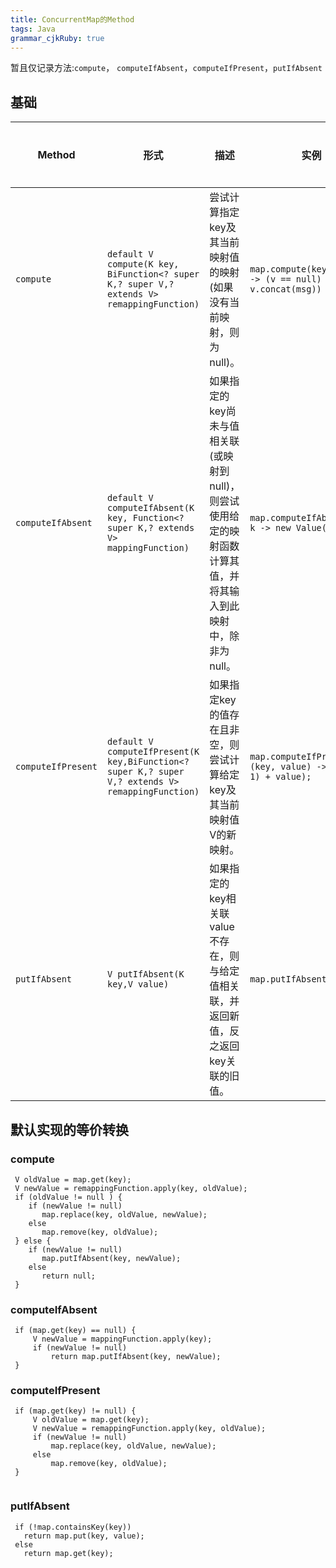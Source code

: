 ```yaml
---
title: ConcurrentMap的Method
tags: Java
grammar_cjkRuby: true
---
```

暂且仅记录方法:```compute```， ```computeIfAbsent```，```computeIfPresent```，```putIfAbsent```

## 基础

| Method | 形式|描述| 实例|功能特性 |
|---|---|---|---| --- |
| ```compute``` |  ```default V compute(K key, BiFunction<? super K,? super V,? extends V> remappingFunction)``` |  尝试计算指定key及其当前映射值的映射(如果没有当前映射，则为null)。 | ```map.compute(key, (k, v) -> (v == null) ? msg : v.concat(msg))```| 新增/替换更新 |
| ```computeIfAbsent``` | ```default V computeIfAbsent(K key, Function<? super K,? extends V> mappingFunction)``` | 如果指定的key尚未与值相关联(或映射到null)，则尝试使用给定的映射函数计算其值，并将其输入到此映射中，除非为null。 |```map.computeIfAbsent(key, k -> new Value(f(k)));``` | 新增|
| ```computeIfPresent``` | ```default V computeIfPresent(K key,BiFunction<? super K,? super V,? extends V> remappingFunction)``` | 如果指定key的值存在且非空，则尝试计算给定key及其当前映射值V的新映射。  | ```map.computeIfPresent(1, (key, value) -> (key + 1) + value);``` |  替换更新 |
|```putIfAbsent```| ```V putIfAbsent(K key,V value)``` | 如果指定的key相关联value不存在，则与给定值相关联，并返回新值，反之返回key关联的旧值。 | ```map.putIfAbsent(3, "d");``` |
## 默认实现的等价转换

### compute
```
 V oldValue = map.get(key);
 V newValue = remappingFunction.apply(key, oldValue);
 if (oldValue != null ) {
    if (newValue != null)
       map.replace(key, oldValue, newValue);
    else
       map.remove(key, oldValue);
 } else {
    if (newValue != null)
       map.putIfAbsent(key, newValue);
    else
       return null;
 }
```

### computeIfAbsent

```
 if (map.get(key) == null) {
     V newValue = mappingFunction.apply(key);
     if (newValue != null)
         return map.putIfAbsent(key, newValue);
 }
```

### computeIfPresent

```
 if (map.get(key) != null) {
     V oldValue = map.get(key);
     V newValue = remappingFunction.apply(key, oldValue);
     if (newValue != null)
         map.replace(key, oldValue, newValue);
     else
         map.remove(key, oldValue);
 }
 
```

### putIfAbsent

```
 if (!map.containsKey(key))
   return map.put(key, value);
 else
   return map.get(key);
```